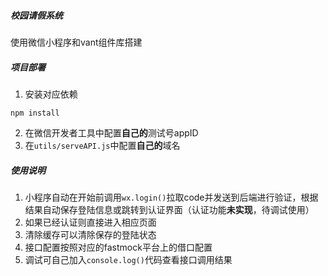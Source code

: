 ##### 校园请假系统

使用微信小程序和vant组件库搭建

##### 项目部署

1. 安装对应依赖

```
npm install
```

2. 在微信开发者工具中配置**自己的**测试号appID
3. 在`utils/serveAPI.js`中配置**自己的**域名

##### 使用说明

1. 小程序自动在开始前调用`wx.login()`拉取code并发送到后端进行验证，根据结果自动保存登陆信息或跳转到认证界面（认证功能**未实现**，待调试使用）
2. 如果已经认证则直接进入相应页面
3. 清除缓存可以清除保存的登陆状态
4. 接口配置按照对应的fastmock平台上的借口配置
5. 调试可自己加入`console.log()`代码查看接口调用结果

